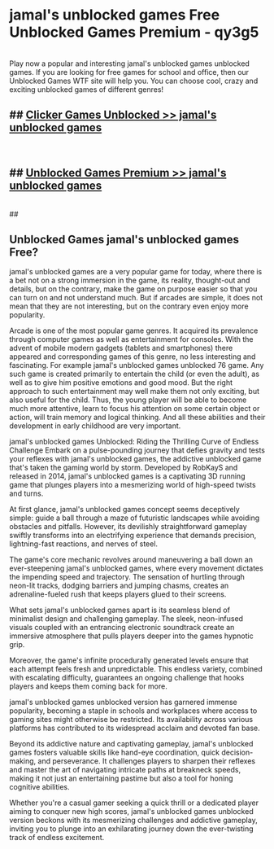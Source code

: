 # jamal's unblocked games  Free Unblocked Games Premium - qy3g5 <br>
<br>
Play now a popular and interesting jamal's unblocked games unblocked games. If you are looking for free games for school and office, then our Unblocked Games WTF site will help you. You can choose cool, crazy and exciting unblocked games of different genres!


## ##  [Clicker Games Unblocked >> jamal's unblocked games](http://freeplayer.one?title=jamal's_unblocked_games&ref=UGames)
  <br>

##  ## [Unblocked Games Premium >> jamal's unblocked games](http://freeplayer.one?title=jamal's_unblocked_games&ref=UGames)
  <br>
  ##



## Unblocked Games jamal's unblocked games Free?

jamal's unblocked games are a very popular game for today, where there is a bet not on a strong immersion in the game, its reality, thought-out and details, but on the contrary, make the game on purpose easier so that you can turn on and not understand much. But if arcades are simple, it does not mean that they are not interesting, but on the contrary even enjoy more popularity.

Arcade is one of the most popular game genres. It acquired its prevalence through computer games as well as entertainment for consoles. With the advent of mobile modern gadgets (tablets and smartphones) there appeared and corresponding games of this genre, no less interesting and fascinating. For example jamal's unblocked games unblocked 76 game. Any such game is created primarily to entertain the child (or even the adult), as well as to give him positive emotions and good mood. But the right approach to such entertainment may well make them not only exciting, but also useful for the child. Thus, the young player will be able to become much more attentive, learn to focus his attention on some certain object or action, will train memory and logical thinking. And all these abilities and their development in early childhood are very important.

jamal's unblocked games Unblocked: Riding the Thrilling Curve of Endless Challenge
Embark on a pulse-pounding journey that defies gravity and tests your reflexes with jamal's unblocked games, the addictive unblocked game that's taken the gaming world by storm. Developed by RobKayS and released in 2014, jamal's unblocked games is a captivating 3D running game that plunges players into a mesmerizing world of high-speed twists and turns.

At first glance, jamal's unblocked games concept seems deceptively simple: guide a ball through a maze of futuristic landscapes while avoiding obstacles and pitfalls. However, its devilishly straightforward gameplay swiftly transforms into an electrifying experience that demands precision, lightning-fast reactions, and nerves of steel.

The game's core mechanic revolves around maneuvering a ball down an ever-steepening jamal's unblocked games, where every movement dictates the impending speed and trajectory. The sensation of hurtling through neon-lit tracks, dodging barriers and jumping chasms, creates an adrenaline-fueled rush that keeps players glued to their screens.

What sets jamal's unblocked games apart is its seamless blend of minimalist design and challenging gameplay. The sleek, neon-infused visuals coupled with an entrancing electronic soundtrack create an immersive atmosphere that pulls players deeper into the games hypnotic grip.

Moreover, the game's infinite procedurally generated levels ensure that each attempt feels fresh and unpredictable. This endless variety, combined with escalating difficulty, guarantees an ongoing challenge that hooks players and keeps them coming back for more.

jamal's unblocked games unblocked version has garnered immense popularity, becoming a staple in schools and workplaces where access to gaming sites might otherwise be restricted. Its availability across various platforms has contributed to its widespread acclaim and devoted fan base.

Beyond its addictive nature and captivating gameplay, jamal's unblocked games fosters valuable skills like hand-eye coordination, quick decision-making, and perseverance. It challenges players to sharpen their reflexes and master the art of navigating intricate paths at breakneck speeds, making it not just an entertaining pastime but also a tool for honing cognitive abilities.

Whether you're a casual gamer seeking a quick thrill or a dedicated player aiming to conquer new high scores, jamal's unblocked games unblocked version beckons with its mesmerizing challenges and addictive gameplay, inviting you to plunge into an exhilarating journey down the ever-twisting track of endless excitement.